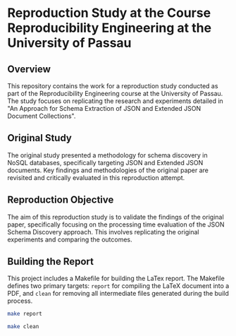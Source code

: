 # Reproduction Study at the Course Reproducibility Engineering at the University of Passau

## Overview

This repository contains the work for a reproduction study conducted as part of the Reproducibility Engineering course at the University of Passau. The study focuses on replicating the research and experiments detailed in "An Approach for Schema Extraction of JSON and Extended JSON Document Collections".

## Original Study

The original study presented a methodology for schema discovery in NoSQL databases, specifically targeting JSON and Extended JSON documents. Key findings and methodologies of the original paper are revisited and critically evaluated in this reproduction attempt.

## Reproduction Objective

The aim of this reproduction study is to validate the findings of the original paper, specifically focusing on the processing time evaluation of the JSON Schema Discovery approach. This involves replicating the original experiments and comparing the outcomes.

## Building the Report

This project includes a Makefile for building the LaTex report. The Makefile defines two primary targets: `report` for compiling the LaTeX document into a PDF, and `clean` for removing all intermediate files generated during the build process.

```bash
make report
```

```bash
make clean
```
